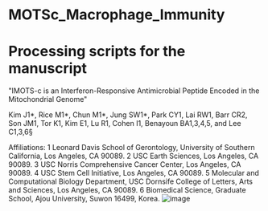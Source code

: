 # MOTSc_Macrophage_Immunity

# Processing scripts for the manuscript 
"IMOTS-c is an Interferon-Responsive Antimicrobial Peptide Encoded in the Mitochondrial Genome"

Kim J1*, Rice M1*, Chun M1*, Jung SW1*, Park CY1, Lai RW1, Barr CR2, Son JM1, Tor K1, Kim E1, Lu R1, Cohen I1, Benayoun BA1,3,4,5, and Lee C1,3,6§

Affiliations:
1 Leonard Davis School of Gerontology, University of Southern California, Los Angeles, CA 90089.
2 USC Earth Sciences, Los Angeles, CA 90089.
3 USC Norris Comprehensive Cancer Center, Los Angeles, CA 90089.
4 USC Stem Cell Initiative, Los Angeles, CA 90089.
5 Molecular and Computational Biology Department, USC Dornsife College of Letters, Arts and Sciences, Los Angeles, CA 90089.
6 Biomedical Science, Graduate School, Ajou University, Suwon 16499, Korea.
![image](https://user-images.githubusercontent.com/35042323/136257154-ca7ee98d-a6de-4131-a21b-37ba9553507a.png)
